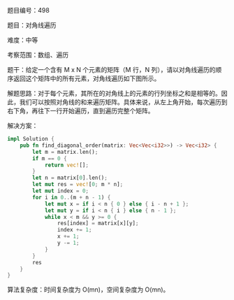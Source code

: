 题目编号：498

题目：对角线遍历

难度：中等

考察范围：数组、遍历

题干：给定一个含有 M x N 个元素的矩阵（M 行，N 列），请以对角线遍历的顺序返回这个矩阵中的所有元素，对角线遍历如下图所示。

解题思路：对于每个元素，其所在的对角线上的元素的行列坐标之和是相等的。因此，我们可以按照对角线的和来遍历矩阵。具体来说，从左上角开始，每次遍历到右下角，再往下一行开始遍历，直到遍历完整个矩阵。

解决方案：

```rust
impl Solution {
    pub fn find_diagonal_order(matrix: Vec<Vec<i32>>) -> Vec<i32> {
        let m = matrix.len();
        if m == 0 {
            return vec![];
        }
        let n = matrix[0].len();
        let mut res = vec![0; m * n];
        let mut index = 0;
        for i in 0..(m + n - 1) {
            let mut x = if i < n { 0 } else { i - n + 1 };
            let mut y = if i < n { i } else { n - 1 };
            while x < m && y >= 0 {
                res[index] = matrix[x][y];
                index += 1;
                x += 1;
                y -= 1;
            }
        }
        res
    }
}
```

算法复杂度：时间复杂度为 O(mn)，空间复杂度为 O(mn)。